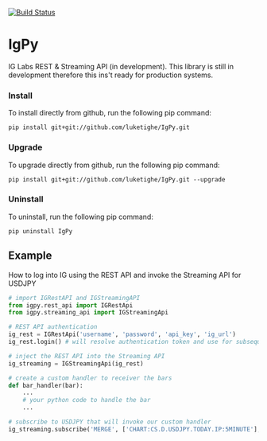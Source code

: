 [![Build Status](https://travis-ci.org/luketighe/IgPy.svg?branch=master)](https://travis-ci.org/luketighe/IgPy)

# IgPy
IG Labs REST &amp; Streaming API (in development).
This library is still in development therefore this ins't ready for production systems.

### Install
To install directly from github, run the following pip command:

```shell
pip install git+git://github.com/luketighe/IgPy.git
```

### Upgrade
To upgrade directly from github, run the following pip command:

```shell
pip install git+git://github.com/luketighe/IgPy.git --upgrade
```

### Uninstall
To uninstall, run the following pip command:
```shell
pip uninstall IgPy
```

## Example

How to log into IG using the REST API and invoke the Streaming API for USDJPY
```python
# import IGRestAPI and IGStreamingAPI
from igpy.rest_api import IGRestApi
from igpy.streaming_api import IGStreamingApi

# REST API authentication
ig_rest = IGRestApi('username', 'password', 'api_key', 'ig_url')
ig_rest.login() # will resolve authentication token and use for subsequent REST/Streaming requests

# inject the REST API into the Streaming API
ig_streaming = IGStreamingApi(ig_rest)

# create a custom handler to receiver the bars
def bar_handler(bar):
    ...
    # your python code to handle the bar
    ...

# subscribe to USDJPY that will invoke our custom handler
ig_streaming.subscribe('MERGE', ['CHART:CS.D.USDJPY.TODAY.IP:5MINUTE'], ['UTM', 'BID_OPEN', 'BID_HIGH', 'BID_LOW', 'BID_CLOSE', 'CONS_END'], bar_handler)

```

